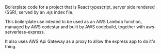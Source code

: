 

Boilerplate code for a project that is React typescript, server side rendered (SSR), served by an .ejs index file. 

This boilerplate use inteded to be used as an AWS Lambda function, managed by AWS codestar and built by AWS codebuild, together with aws-serverless-express.

It also uses AWS Api Gateway as a proxy to allow the express app to do it's thing.